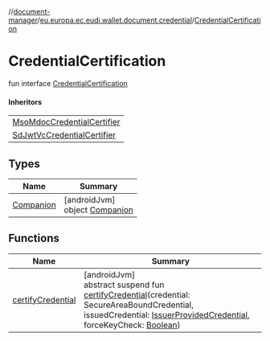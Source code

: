 //[document-manager](../../../index.md)/[eu.europa.ec.eudi.wallet.document.credential](../index.md)/[CredentialCertification](index.md)

# CredentialCertification

fun interface [CredentialCertification](index.md)

#### Inheritors

| |
|---|
| [MsoMdocCredentialCertifier](../-mso-mdoc-credential-certifier/index.md) |
| [SdJwtVcCredentialCertifier](../-sd-jwt-vc-credential-certifier/index.md) |

## Types

| Name | Summary |
|---|---|
| [Companion](-companion/index.md) | [androidJvm]<br>object [Companion](-companion/index.md) |

## Functions

| Name | Summary |
|---|---|
| [certifyCredential](certify-credential.md) | [androidJvm]<br>abstract suspend fun [certifyCredential](certify-credential.md)(credential: SecureAreaBoundCredential, issuedCredential: [IssuerProvidedCredential](../-issuer-provided-credential/index.md), forceKeyCheck: [Boolean](https://kotlinlang.org/api/latest/jvm/stdlib/kotlin-stdlib/kotlin/-boolean/index.html)) |
